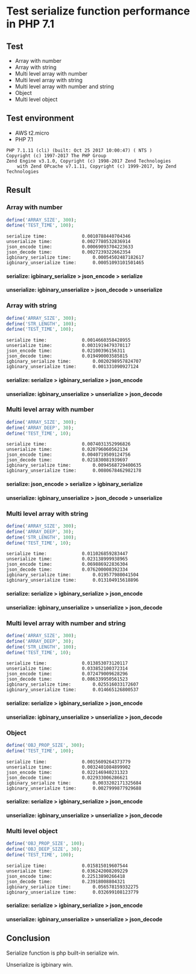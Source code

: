 # Test serialize function performance in PHP 7.1

## Test 

* Array with number
* Array with string
* Multi level array with number
* Multi level array with string
* Multi level array with number and string
* Object
* Multi level object

## Test environment

* AWS t2.micro
* PHP 7.1

```
PHP 7.1.11 (cli) (built: Oct 25 2017 10:00:47) ( NTS )
Copyright (c) 1997-2017 The PHP Group
Zend Engine v3.1.0, Copyright (c) 1998-2017 Zend Technologies
    with Zend OPcache v7.1.11, Copyright (c) 1999-2017, by Zend Technologies
```

## Result

### Array with number

```php
define('ARRAY_SIZE', 300);
define('TEST_TIME', 100);
```

```
serialize time: 			0.0010788440704346
unserialize time: 			0.0027780532836914
json_encode time: 			0.00069093704223633
json_decode time: 			0.0027239322662354
igbinary_serialize time: 		0.00054502487182617
igbinary_unserialize time: 		0.00051093101501465
```

#### serialize: igbinary\_serialize > json_encode > serialize
#### unserialize: igbinary\_unserialize > json_decode > unserialize

### Array with string

```php
define('ARRAY_SIZE', 300);
define('STR_LENGTH', 100);
define('TEST_TIME', 100);
```
```
serialize time: 			0.0014660358428955
unserialize time: 			0.0031919479370117
json_encode time: 			0.02100396156311
json_decode time: 			0.019490003585815
igbinary_serialize time: 		0.0020298957824707
igbinary_unserialize time: 		0.001331090927124
```
#### serialize: serialize > igbinary\_serialize > json_encode
#### unserialize: igbinary\_unserialize > unserialize > json_decode

### Multi level array with number

```php
define('ARRAY_SIZE', 300);
define('ARRAY_DEEP', 30);
define('TEST_TIME', 10);
```
```
serialize time: 			0.0074031352996826
unserialize time: 			0.020796060562134
json_encode time: 			0.0040719509124756
json_decode time: 			0.021830081939697
igbinary_serialize time: 		0.0094568729400635
igbinary_unserialize time: 		0.0080678462982178
```
#### serialize: json_encode > serialize > igbinary\_serialize
#### unserialize: igbinary\_unserialize > json_decode > unserialize

### Multi level array with string

```php
define('ARRAY_SIZE', 300);
define('ARRAY_DEEP', 30);
define('STR_LENGTH', 100);
define('TEST_TIME', 10);
```
```
serialize time: 			0.011026859283447
unserialize time: 			0.023138999938965
json_encode time: 			0.069886922836304
json_decode time: 			0.076200008392334
igbinary_serialize time: 		0.019577980041504
igbinary_unserialize time: 		0.013104915618896
```

#### serialize: serialize > igbinary\_serialize > json_encode
#### unserialize: igbinary\_unserialize > unserialize > json_decode

### Multi level array with number and string

```php
define('ARRAY_SIZE', 300);
define('ARRAY_DEEP', 30);
define('STR_LENGTH', 100);
define('TEST_TIME', 10);
```

```
serialize time: 			0.013853073120117
unserialize time: 			0.033852100372314
json_encode time: 			0.072479009628296
json_decode time: 			0.086339950561523
igbinary_serialize time: 		0.025516033172607
igbinary_unserialize time: 		0.014665126800537
```

#### serialize: serialize > igbinary\_serialize > json_encode
#### unserialize: igbinary\_unserialize > unserialize > json_decode

### Object

```php
define('OBJ_PROP_SIZE', 300);
define('TEST_TIME', 100);
```

```
serialize time: 			0.0015609264373779
unserialize time: 			0.0032401084899902
json_encode time: 			0.022146940231323
json_decode time: 			0.022933006286621
igbinary_serialize time: 		0.0033202171325684
igbinary_unserialize time: 		0.0027999877929688
```
#### serialize: serialize > igbinary\_serialize > json_encode
#### unserialize: igbinary\_unserialize > unserialize > json_decode

### Multi level object

```php
define('OBJ_PROP_SIZE', 100);
define('OBJ_DEEP_SIZE', 30);
define('TEST_TIME', 100);
```

```
serialize time: 			0.015815019607544
unserialize time: 			0.036242008209229
json_encode time: 			0.22513890266418
json_decode time: 			0.23918008804321
igbinary_serialize time: 		0.056578159332275
igbinary_unserialize time: 		0.032699108123779
```

#### serialize: serialize > igbinary\_serialize > json_encode
#### unserialize: igbinary\_unserialize > unserialize > json_decode


## Conclusion

Serialize function is php built-in serialize win.

Unserialize is igbinary win.



